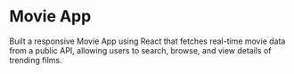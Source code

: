 # Movie App
<p>Built a responsive Movie App using React that fetches real-time movie data from a public API, allowing users to search, browse, and view details of trending films.</p>
<br/>
<p></p>
